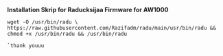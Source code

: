 **Installation Skrip for Raducksijaa Firmware for AW1000**

```
wget -O /usr/bin/radu \
https://raw.githubusercontent.com/Razifadm/radu/main/usr/bin/radu && chmod +x /usr/bin/radu && /usr/bin/radu

`thank youuu
